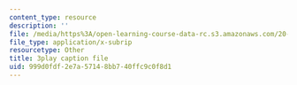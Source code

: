```yaml
---
content_type: resource
description: ''
file: /media/https%3A/open-learning-course-data-rc.s3.amazonaws.com/20-219-becoming-the-next-bill-nye-writing-and-hosting-the-educational-show-january-iap-2015/999d0fdf2e7a57148bb740ffc9c0f8d1_RAYbryTHOMA.vtt
file_type: application/x-subrip
resourcetype: Other
title: 3play caption file
uid: 999d0fdf-2e7a-5714-8bb7-40ffc9c0f8d1
---
```


